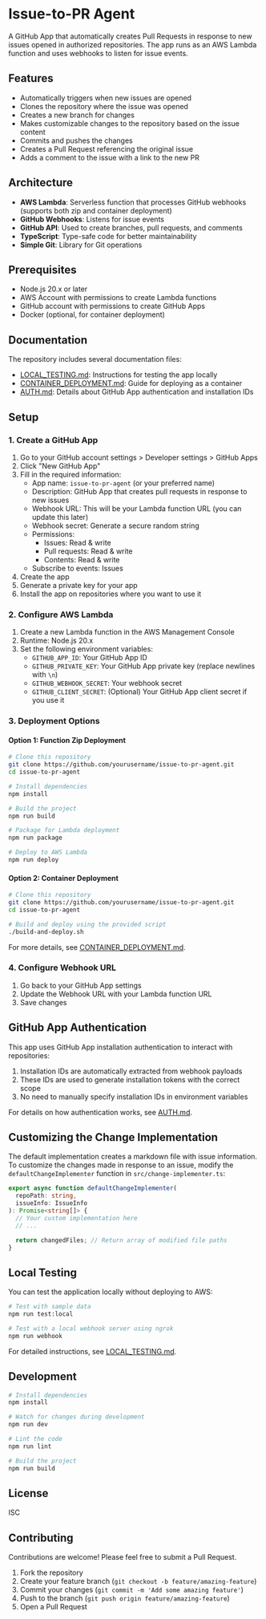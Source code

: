 # Issue-to-PR Agent

A GitHub App that automatically creates Pull Requests in response to new issues opened in authorized repositories. The app runs as an AWS Lambda function and uses webhooks to listen for issue events.

## Features

- Automatically triggers when new issues are opened
- Clones the repository where the issue was opened
- Creates a new branch for changes
- Makes customizable changes to the repository based on the issue content
- Commits and pushes the changes
- Creates a Pull Request referencing the original issue
- Adds a comment to the issue with a link to the new PR

## Architecture

- **AWS Lambda**: Serverless function that processes GitHub webhooks (supports both zip and container deployment)
- **GitHub Webhooks**: Listens for issue events
- **GitHub API**: Used to create branches, pull requests, and comments
- **TypeScript**: Type-safe code for better maintainability
- **Simple Git**: Library for Git operations

## Prerequisites

- Node.js 20.x or later
- AWS Account with permissions to create Lambda functions
- GitHub account with permissions to create GitHub Apps
- Docker (optional, for container deployment)

## Documentation

The repository includes several documentation files:

- [LOCAL_TESTING.md](LOCAL_TESTING.md): Instructions for testing the app locally
- [CONTAINER_DEPLOYMENT.md](CONTAINER_DEPLOYMENT.md): Guide for deploying as a container
- [AUTH.md](AUTH.md): Details about GitHub App authentication and installation IDs

## Setup

### 1. Create a GitHub App

1. Go to your GitHub account settings > Developer settings > GitHub Apps
2. Click "New GitHub App"
3. Fill in the required information:
   - App name: `issue-to-pr-agent` (or your preferred name)
   - Description: GitHub App that creates pull requests in response to new issues
   - Webhook URL: This will be your Lambda function URL (you can update this later)
   - Webhook secret: Generate a secure random string
   - Permissions:
     - Issues: Read & write
     - Pull requests: Read & write
     - Contents: Read & write
   - Subscribe to events: Issues
4. Create the app
5. Generate a private key for your app
6. Install the app on repositories where you want to use it

### 2. Configure AWS Lambda

1. Create a new Lambda function in the AWS Management Console
2. Runtime: Node.js 20.x
3. Set the following environment variables:
   - `GITHUB_APP_ID`: Your GitHub App ID
   - `GITHUB_PRIVATE_KEY`: Your GitHub App private key (replace newlines with `\n`)
   - `GITHUB_WEBHOOK_SECRET`: Your webhook secret
   - `GITHUB_CLIENT_SECRET`: (Optional) Your GitHub App client secret if you use it

### 3. Deployment Options

#### Option 1: Function Zip Deployment

```bash
# Clone this repository
git clone https://github.com/yourusername/issue-to-pr-agent.git
cd issue-to-pr-agent

# Install dependencies
npm install

# Build the project
npm run build

# Package for Lambda deployment
npm run package

# Deploy to AWS Lambda
npm run deploy
```

#### Option 2: Container Deployment

```bash
# Clone this repository
git clone https://github.com/yourusername/issue-to-pr-agent.git
cd issue-to-pr-agent

# Build and deploy using the provided script
./build-and-deploy.sh
```

For more details, see [CONTAINER_DEPLOYMENT.md](CONTAINER_DEPLOYMENT.md).

### 4. Configure Webhook URL

1. Go back to your GitHub App settings
2. Update the Webhook URL with your Lambda function URL
3. Save changes

## GitHub App Authentication

This app uses GitHub App installation authentication to interact with repositories:

1. Installation IDs are automatically extracted from webhook payloads
2. These IDs are used to generate installation tokens with the correct scope
3. No need to manually specify installation IDs in environment variables

For details on how authentication works, see [AUTH.md](AUTH.md).

## Customizing the Change Implementation

The default implementation creates a markdown file with issue information. To customize the changes made in response to an issue, modify the `defaultChangeImplementer` function in `src/change-implementer.ts`:

```typescript
export async function defaultChangeImplementer(
  repoPath: string,
  issueInfo: IssueInfo
): Promise<string[]> {
  // Your custom implementation here
  // ...

  return changedFiles; // Return array of modified file paths
}
```

## Local Testing

You can test the application locally without deploying to AWS:

```bash
# Test with sample data
npm run test:local

# Test with a local webhook server using ngrok
npm run webhook
```

For detailed instructions, see [LOCAL_TESTING.md](LOCAL_TESTING.md).

## Development

```bash
# Install dependencies
npm install

# Watch for changes during development
npm run dev

# Lint the code
npm run lint

# Build the project
npm run build
```

## License

ISC

## Contributing

Contributions are welcome! Please feel free to submit a Pull Request.

1. Fork the repository
2. Create your feature branch (`git checkout -b feature/amazing-feature`)
3. Commit your changes (`git commit -m 'Add some amazing feature'`)
4. Push to the branch (`git push origin feature/amazing-feature`)
5. Open a Pull Request
